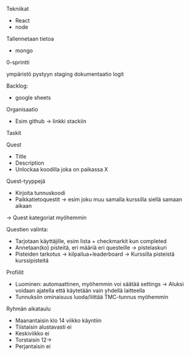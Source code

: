 Tekniikat
- React
- node

Tallennetaan tietoa
- mongo

0-sprintti

ympäristö pystyyn
staging
dokumentaatio
logit

Backlog: 
- google sheets

Organisaatio
- Esim github → linkki stackiin

Taskit

Quest
- Title
- Description
- Unlockaa koodilla joka on paikassa X

Quest-tyyppejä
- Kirjoita tunnuskoodi
- Paikkatietoquestit → esim joku muu samalla kurssilla siellä samaan aikaan

→ Quest kategoriat myöhemmin

Questien valinta:
- Tarjotaan käyttäjille, esim lista + checkmarkit kun completed
- Annetaan(ko) pisteitä, eri määriä eri questeille → pistelaskuri
- Pisteiden tarkotus → kilpailua+leaderboard → Kurssilla pisteistä kurssipisteitä

Profiilit
- Luominen: automaattinen, myöhemmin voi säätää settings
→ Aluksi voidaan ajatella että käytetään vain yhdellä laitteella
- Tunnuksiin ominaisuus luoda/liittää TMC-tunnus myöhemmin


Ryhmän aikataulu

- Maanantaisin klo 14 viikko käyntiin
- Tiistaisin alustavasti ei
- Keskiviikko ei
- Torstaisin 12→
- Perjantaisin ei

